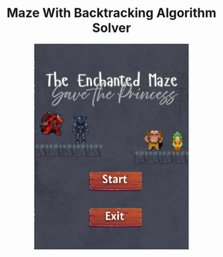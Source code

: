 <h1 align="center"> Maze With Backtracking Algorithm Solver </h1>

<div align="center">
  <img src="project/dokumentasi/menu.png" width="350px">
</div>

